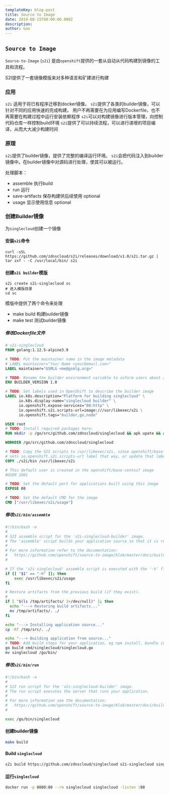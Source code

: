 ```yaml
---
templateKey: blog-post
title: Source to Image
date: 2019-08-15T00:00:00.000Z
description:
author: Gao
---
```

## `Source to Image`

`Source-to-Image` (`s2i`) 是由`openshift`提供的一套从自动从代码构建到镜像的工具和流程。

S2I提供了一套镜像模版来对多种语言和矿建进行构建


### 应用

`s2i` 适用于将已有程序迁移到docker镜像。
`s2i`提供了各类的builder镜像，可以针对不同的应用快速的完成构建。
用户不再需要在为应用编写Dockerfile，也不再需要在构建过程中运行安装依赖程序
`s2i`可以对构建镜像进行版本管理，向控制代码仓库一样控制build环境
`s2i`提供了可以持续流程，可以进行递增的项目编译，从而大大减少构建时间


### 原理

`s2i`提供了builder镜像，提供了完整的编译运行环境。
`s2i`会把代码注入到builder镜像中。在builder镜像中对源码进行处理，使其可以被运行。

处理脚本：
- assemble 执行build
- run 运行
- save-artifacts 保存构建供后续使用 optional
- usage 显示使用信息 optional


### 创建Builder镜像

为`singlecloud`创建一个镜像

#### 安装`s2i`命令

```shell
curl -sSL https://github.com/zdnscloud/s2i/releases/download/v1.0/s2i.tar.gz | tar zxf - -C /usr/local/bin/ s2i
```

#### 创建`s2i builder`模版

```shell
s2i create s2i-singlecloud sc
# 进入模版目录
cd sc
```

模版中提供了两个命令来处理
- make build 构建builder镜像
- make test 测试builder镜像

##### 修改Dockerfile文件

```Dockerfile
# s2i-singlecloud
FROM golang:1.12.5-alpine3.9

# TODO: Put the maintainer name in the image metadata
# LABEL maintainer="Your Name <your@email.com>"
LABEL maintainer="GSMLG <me@gsmlg.org>"

# TODO: Rename the builder environment variable to inform users about application you provide them
ENV BUILDER_VERSION 1.0

# TODO: Set labels used in OpenShift to describe the builder image
LABEL io.k8s.description="Platform for building singlecloud" \
      io.k8s.display-name="singlecloud builder" \
      io.openshift.expose-services="80:http" \
      io.openshift.s2i.scripts-url=image:///usr/libexec/s2i \
      io.openshift.tags="builder,go,node"

USER root
# TODO: Install required packages here:
RUN mkdir -p /go/src/github.com/zdnscloud/singlecloud && apk upate && apk add bash && rm -rf /var/cache/apk/

WORKDIR /go/src/github.com/zdnscloud/singlecloud

# TODO: Copy the S2I scripts to /usr/libexec/s2i, since openshift/base-centos7 image
# sets io.openshift.s2i.scripts-url label that way, or update that label
COPY ./s2i/bin /usr/libexec/s2i

# This default user is created in the openshift/base-centos7 image
#USER 1001

# TODO: Set the default port for applications built using this image
EXPOSE 80

# TODO: Set the default CMD for the image
CMD ["/usr/libexec/s2i/usage"]
```

##### 修改`s2i/bin/assemble`

```bash
#!/bin/bash -e
#
# S2I assemble script for the 's2i-singlecloud-builder' image.
# The 'assemble' script builds your application source so that it is ready to run.
#
# For more information refer to the documentation:
#   https://github.com/openshift/source-to-image/blob/master/docs/builder_image.md
#

# If the 's2i-singlecloud' assemble script is executed with the '-h' flag, print the usage.
if [[ "$1" == "-h" ]]; then
    exec /usr/libexec/s2i/usage
fi

# Restore artifacts from the previous build (if they exist).
#
if [ "$(ls /tmp/artifacts/ 2>/dev/null)" ]; then
  echo "---> Restoring build artifacts..."
  mv /tmp/artifacts/. ./
fi

echo "---> Installing application source..."
cp -Rf /tmp/src/. ./

echo "---> Building application from source..."
# TODO: Add build steps for your application, eg npm install, bundle install, pip install, etc.
go build cmd/singlecloud/singlecloud.go
mv singlecloud /go/bin/
```


##### 修改`s2i/bin/run`

```bash
#!/bin/bash -e
#
# S2I run script for the 's2i-singlecloud-builder' image.
# The run script executes the server that runs your application.
#
# For more information see the documentation:
#   https://github.com/openshift/source-to-image/blob/master/docs/builder_image.md
#

exec /go/bin/singlecloud
```

#### 创建builder镜像

```bash
make build
```

#### Build `singlecloud`

```bash
s2i build https://github.com/zdnscloud/singlecloud s2i-singlecloud singlecloud
```

#### 运行`singlecloud`

```bash
docker run -p 8080:80 --rm singlecloud singlecloud -listen :80
```

